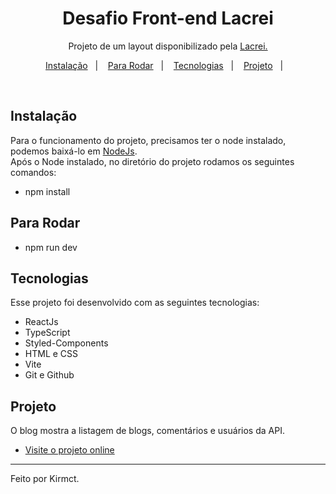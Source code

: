<h1 align="center"> Desafio Front-end Lacrei </h1>

<p align="center">
Projeto de um layout disponibilizado pela <a href="https://www.linkedin.com/company/lacrei/">Lacrei.</a>
</p>

<p align="center">
<a href="#-instalacao">Instalação</a>&nbsp;&nbsp;&nbsp;|&nbsp;&nbsp;&nbsp;
<a href="#p-araRodar">Para Rodar</a>&nbsp;&nbsp;&nbsp;|&nbsp;&nbsp;&nbsp;
  <a href="#-tecnologias">Tecnologias</a>&nbsp;&nbsp;&nbsp;|&nbsp;&nbsp;&nbsp;
  <a href="#-projeto">Projeto</a>&nbsp;&nbsp;&nbsp;|&nbsp;&nbsp;&nbsp;  
</p>

<br>

## Instalação

Para o funcionamento do projeto, precisamos ter o node instalado, podemos baixá-lo em [NodeJs](https://nodejs.org/en). <br>
Após o Node instalado, no diretório do projeto rodamos os seguintes comandos:

- npm install

## Para Rodar

- npm run dev

## Tecnologias

Esse projeto foi desenvolvido com as seguintes tecnologias:

- ReactJs
- TypeScript
- Styled-Components
- HTML e CSS
- Vite
- Git e Github

## Projeto

O blog mostra a listagem de blogs, comentários e usuários da API.

- [Visite o projeto online](linkaq)

---

Feito por Kirmct.